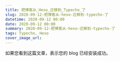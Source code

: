 ```yaml
---
title: 把博客从_Hexo_迁移到_Typecho_了
slug: 2020-09-12-把博客从-hexo-迁移到-typecho-了
datetime: 2020-09-12 00:00
date: 2020-09-12 00:00
summary: 2020-09-12-把博客从-hexo-迁移到-typecho-了
tags: Typecho, Hexo
cover_image_url: 
---
```

如果您看到这篇文章，表示您的 blog 已经安装成功。